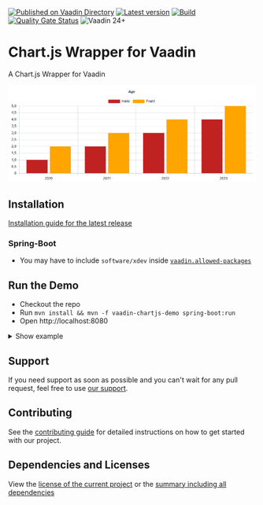 [![Published on Vaadin Directory](https://img.shields.io/badge/Vaadin%20Directory-published-00b4f0?logo=vaadin)](https://vaadin.com/directory/component/vaadin-chartjs)
[![Latest version](https://img.shields.io/maven-central/v/software.xdev/vaadin-chartjs?logo=apache%20maven)](https://mvnrepository.com/artifact/software.xdev/vaadin-chartjs)
[![Build](https://img.shields.io/github/actions/workflow/status/xdev-software/vaadin-chartjs/check-build.yml?branch=develop)](https://github.com/xdev-software/vaadin-chartjs/actions/workflows/check-build.yml?query=branch%3Adevelop)
[![Quality Gate Status](https://sonarcloud.io/api/project_badges/measure?project=xdev-software_vaadin-chartjs&metric=alert_status)](https://sonarcloud.io/dashboard?id=xdev-software_vaadin-chartjs)
![Vaadin 24+](https://img.shields.io/badge/Vaadin%20Platform/Flow-24+-00b4f0)

# Chart.js Wrapper for Vaadin

A Chart.js Wrapper for Vaadin

![demo](assets/demo.png)


## Installation
[Installation guide for the latest release](https://github.com/xdev-software/vaadin-chartjs/releases/latest#Installation)

### Spring-Boot
* You may have to include ``software/xdev`` inside [``vaadin.allowed-packages``](https://vaadin.com/docs/latest/integrations/spring/configuration#configure-the-scanning-of-packages)

## Run the Demo
* Checkout the repo
* Run ``mvn install && mvn -f vaadin-chartjs-demo spring-boot:run``
* Open http://localhost:8080

<details>
  <summary>Show example</summary>
  
  ![demo](assets/demo.avif)
</details>

## Support
If you need support as soon as possible and you can't wait for any pull request, feel free to use [our support](https://xdev.software/en/services/support).

## Contributing
See the [contributing guide](./CONTRIBUTING.md) for detailed instructions on how to get started with our project.

## Dependencies and Licenses
View the [license of the current project](LICENSE) or the [summary including all dependencies](https://xdev-software.github.io/vaadin-chartjs/dependencies)
